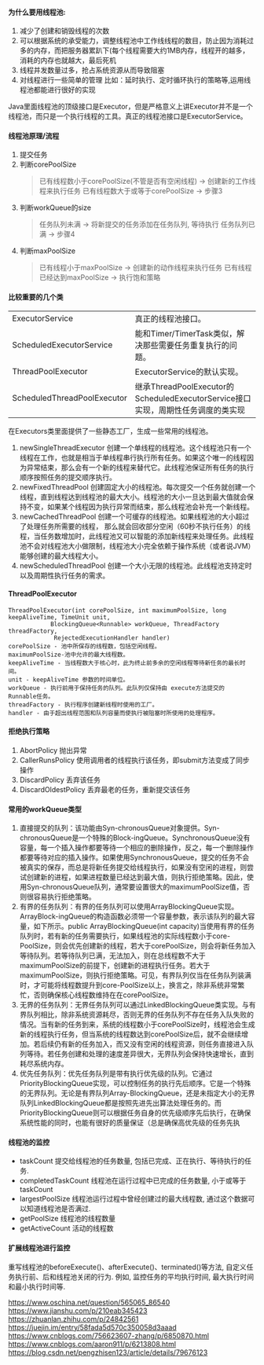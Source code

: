 #### 为什么要用线程池:
1. 减少了创建和销毁线程的次数
2. 可以根据系统的承受能力，调整线程池中工作线线程的数目，防止因为消耗过多的内存，而把服务器累趴下(每个线程需要大约1MB内存，线程开的越多，消耗的内存也就越大，最后死机
3. 线程并发数量过多，抢占系统资源从而导致阻塞
4. 对线程进行一些简单的管理 比如：延时执行、定时循环执行的策略等,运用线程池都能进行很好的实现

Java里面线程池的顶级接口是Executor，但是严格意义上讲Executor并不是一个线程池，而只是一个执行线程的工具。真正的线程池接口是ExecutorService。

#### 线程池原理/流程
1. 提交任务
2. 判断corePoolSize
    > 已有线程数小于corePoolSize(不管是否有空闲线程) -> 创建新的工作线程来执行任务
    > 已有线程数大于或等于corePoolSize -> 步骤3
3. 判断workQueue的size
    > 任务队列未满 -> 将新提交的任务添加在任务队列, 等待执行
    > 任务队列已满 -> 步骤4
4. 判断maxPoolSize
    > 已有线程小于maxPoolSize -> 创建新的动作线程来执行任务
    > 已有线程已经达到maxPoolSize -> 执行饱和策略

#### 比较重要的几个类

|||
| --------   | :-----   |
ExecutorService|真正的线程池接口。
ScheduledExecutorService|能和Timer/TimerTask类似，解决那些需要任务重复执行的问题。
ThreadPoolExecutor|ExecutorService的默认实现。
ScheduledThreadPoolExecutor|继承ThreadPoolExecutor的ScheduledExecutorService接口实现，周期性任务调度的类实现


在Executors类里面提供了一些静态工厂，生成一些常用的线程池。

1. newSingleThreadExecutor  创建一个单线程的线程池。这个线程池只有一个线程在工作，也就是相当于单线程串行执行所有任务。如果这个唯一的线程因为异常结束，那么会有一个新的线程来替代它。此线程池保证所有任务的执行顺序按照任务的提交顺序执行。
2. newFixedThreadPool  创建固定大小的线程池。每次提交一个任务就创建一个线程，直到线程达到线程池的最大大小。线程池的大小一旦达到最大值就会保持不变，如果某个线程因为执行异常而结束，那么线程池会补充一个新线程。
3. newCachedThreadPool  创建一个可缓存的线程池。如果线程池的大小超过了处理任务所需要的线程，
那么就会回收部分空闲（60秒不执行任务）的线程，当任务数增加时，此线程池又可以智能的添加新线程来处理任务。此线程池不会对线程池大小做限制，线程池大小完全依赖于操作系统（或者说JVM）能够创建的最大线程大小。
4. newScheduledThreadPool  创建一个大小无限的线程池。此线程池支持定时以及周期性执行任务的需求。

#### ThreadPoolExecutor
```
ThreadPoolExecutor(int corePoolSize, int maximumPoolSize, long keepAliveTime, TimeUnit unit, 
            BlockingQueue<Runnable> workQueue, ThreadFactory threadFactory,
             RejectedExecutionHandler handler)
corePoolSize - 池中所保存的线程数，包括空闲线程。
maximumPoolSize-池中允许的最大线程数。
keepAliveTime - 当线程数大于核心时，此为终止前多余的空闲线程等待新任务的最长时间。
unit - keepAliveTime 参数的时间单位。
workQueue - 执行前用于保持任务的队列。此队列仅保持由 execute方法提交的 Runnable任务。
threadFactory - 执行程序创建新线程时使用的工厂。
handler - 由于超出线程范围和队列容量而使执行被阻塞时所使用的处理程序。       
 ```

#### 拒绝执行策略
1. AbortPolicy	抛出异常
2. CallerRunsPolicy	使用调用者的线程执行该任务，即submit方法变成了同步操作
3. DiscardPolicy	丢弃该任务
4. DiscardOldestPolicy	丢弃最老的任务，重新提交该任务

#### 常用的workQueue类型
1. 直接提交的队列：该功能由Syn-chronousQueue对象提供。Syn-chronousQueue是一个特殊的Block-ingQueue。SynchronousQueue没有容量，每一个插入操作都要等待一个相应的删除操作，反之，每一个删除操作都要等待对应的插入操作。如果使用SynchronousQueue，提交的任务不会被真实的保存，而总是将新任务提交给线程执行，如果没有空闲的进程，则尝试创建新的进程，如果进程数量已经达到最大值，则执行拒绝策略。因此，使用Syn-chronousQueue队列，通常要设置很大的maximumPoolSize值，否则很容易执行拒绝策略。
2. 有界的任务队列：有界的任务队列可以使用ArrayBlockingQueue实现。ArrayBlock-ingQueue的构造函数必须带一个容量参数，表示该队列的最大容量，如下所示。public ArrayBlockingQueue(int capacity)当使用有界的任务队列时，若有新的任务需要执行，如果线程池的实际线程数小于core-PoolSize，则会优先创建新的线程，若大于corePoolSize，则会将新任务加入等待队列。若等待队列已满，无法加入，则在总线程数不大于maximumPoolSize的前提下，创建新的进程执行任务。若大于maximumPoolSize，则执行拒绝策略。可见，有界队列仅当在任务队列装满时，才可能将线程数提升到core-PoolSize以上，换言之，除非系统非常繁忙，否则确保核心线程数维持在在corePoolSize。
3. 无界的任务队列：无界任务队列可以通过LinkedBlockingQueue类实现。与有界队列相比，除非系统资源耗尽，否则无界的任务队列不存在任务入队失败的情况。当有新的任务到来，系统的线程数小于corePoolSize时，线程池会生成新的线程执行任务，但当系统的线程数达到corePoolSize后，就不会继续增加。若后续仍有新的任务加入，而又没有空闲的线程资源，则任务直接进入队列等待。若任务创建和处理的速度差异很大，无界队列会保持快速增长，直到耗尽系统内存。
4. 优先任务队列：优先任务队列是带有执行优先级的队列。它通过PriorityBlockingQueue实现，可以控制任务的执行先后顺序。它是一个特殊的无界队列。无论是有界队列Array-BlockingQueue，还是未指定大小的无界队列LinkedBlockingQueue都是按照先进先出算法处理任务的。而PriorityBlockingQueue则可以根据任务自身的优先级顺序先后执行，在确保系统性能的同时，也能有很好的质量保证（总是确保高优先级的任务先执

####  线程池的监控
- taskCount 提交给线程池的任务数量, 包括已完成、正在执行、等待执行的任务.
- completedTaskCount 线程池在运行过程中已完成的任务数量, 小于或等于taskCount
- largestPoolSize 线程池运行过程中曾经创建过的最大线程数, 通过这个数据可以知道线程池是否满过.
- getPoolSize 线程池的线程数量
- getActiveCount 活动的线程数

#### 扩展线程池进行监控

重写线程池的beforeExecute()、afterExecute()、terminated()等方法, 自定义任务执行前、后和线程池关闭的行为. 例如, 监控任务的平均执行时间, 最大执行时间和最小执行时间等.

https://www.oschina.net/question/565065_86540
https://www.jianshu.com/p/210eab345423
https://zhuanlan.zhihu.com/p/24842561
https://juejin.im/entry/58fada5d570c350058d3aaad
https://www.cnblogs.com/756623607-zhang/p/6850870.html
https://www.cnblogs.com/aaron911/p/6213808.html
https://blog.csdn.net/pengzhisen123/article/details/79676123